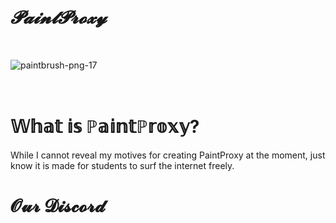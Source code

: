 # ***𝓟𝓪𝓲𝓷𝓽𝓟𝓻𝓸𝔁𝔂***
<br>

![paintbrush-png-17](https://github.com/Tacogamerman/Paint-Proxy-V1/assets/119009502/2c74cc69-67a7-4a4e-be13-385f4c86abf3)

<br>

# 𝕎𝕙𝕒𝕥 𝕚𝕤 ℙ𝕒𝕚𝕟𝕥ℙ𝕣𝕠𝕩𝕪?

While I cannot reveal my motives for creating PaintProxy at the moment, just know it is made for students to surf the internet freely.

# 𝓞𝓾𝓻 𝓓𝓲𝓼𝓬𝓸𝓻𝓭

